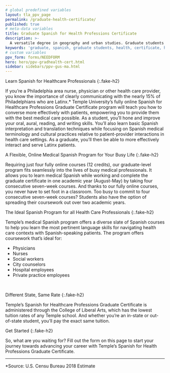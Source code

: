 ```yaml
---
# global predefined variables
layout: tla_ppv_page
permalink: /graduate-health-certificate/
published: true
# meta-data variables
title: Graduate Spanish for Health Professions Certificate
description: >-
  A versatile degree in geography and urban studies. Graduate students in Temple University’s geography and urban studies program will develop the analytical and technical skills to address some of the greatest challenges.
keywords: 'graduate, spanish, graduate students, health, certificate, healthcare'  
# custom variables
ppv_form: forms/NEEDFORM
hero: hero/ppv-gradhealth-cert.html
sidebar: sidebars/ppv-gus-ma.html
---
```

Learn Spanish for Healthcare Professionals 
{:.fake-h2}

If you’re a Philadelphia area nurse, physician or other health care provider, you know the importance of clearly communicating with the nearly 15% of Philadelphians who are Latinx.* Temple University’s fully online Spanish for Healthcare Professions Graduate Certificate program will teach you how to converse more effectively with patients, empowering you to provide them with the best medical care possible.
As a student, you’ll hone and improve your oral, aural, reading, and writing skills. You’ll also learn basic Spanish interpretation and translation techniques while focusing on Spanish medical terminology and cultural practices relative to patient-provider interactions in health care settings. As a graduate, you’ll then be able to more effectively interact and serve Latinx patients. 
<br>

A Flexible, Online Medical Spanish Program for Your Busy Life
{:.fake-h2}

Requiring just four fully online courses (12 credits), our graduate-level program fits seamlessly into the lives of busy medical professionals. It allows you to learn medical Spanish while working and complete the graduate certificate in one academic year (August-May) by taking four consecutive seven-week courses. And thanks to our fully online courses, you never have to set foot in a classroom. 
Too busy to commit to four consecutive seven-week courses? Students also have the option of spreading their coursework out over two academic years.
<br>

The Ideal Spanish Program for all Health Care Professionals 
{:.fake-h2}

Temple’s medical Spanish program offers a diverse slate of Spanish courses to help you learn the most pertinent language skills for navigating health care contexts with Spanish-speaking patients. The program offers coursework that’s ideal for:
+	Physicians
+	Nurses
+	Social workers
+	City counselors
+	Hospital employees
+	Private practice employees
<br>

Different State, Same Rate
{:.fake-h2}

Temple’s Spanish for Healthcare Professions Graduate Certificate is administered through the College of Liberal Arts, which has the lowest tuition rates of any Temple school. And whether you’re an in-state or out-of-state student, you’ll pay the exact same tuition.
<br>

Get Started
{:.fake-h2}

So, what are you waiting for? Fill out the form on this page to start your journey towards advancing your career with Temple’s Spanish for Health Professions Graduate Certificate.
<br>

---
*Source: U.S. Censu Bureau 2018 Estimate
